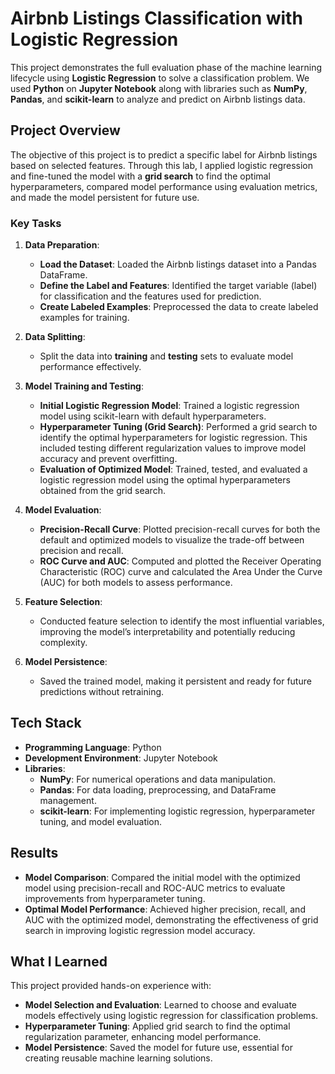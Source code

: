# Airbnb Listings Classification with Logistic Regression

This project demonstrates the full evaluation phase of the machine learning lifecycle using **Logistic Regression** to solve a classification problem. We used **Python** on **Jupyter Notebook** along with libraries such as **NumPy**, **Pandas**, and **scikit-learn** to analyze and predict on Airbnb listings data.

## Project Overview

The objective of this project is to predict a specific label for Airbnb listings based on selected features. Through this lab, I applied logistic regression and fine-tuned the model with a **grid search** to find the optimal hyperparameters, compared model performance using evaluation metrics, and made the model persistent for future use.

### Key Tasks

1. **Data Preparation**:  
   - **Load the Dataset**: Loaded the Airbnb listings dataset into a Pandas DataFrame.
   - **Define the Label and Features**: Identified the target variable (label) for classification and the features used for prediction.
   - **Create Labeled Examples**: Preprocessed the data to create labeled examples for training.

2. **Data Splitting**:
   - Split the data into **training** and **testing** sets to evaluate model performance effectively.

3. **Model Training and Testing**:
   - **Initial Logistic Regression Model**: Trained a logistic regression model using scikit-learn with default hyperparameters.
   - **Hyperparameter Tuning (Grid Search)**: Performed a grid search to identify the optimal hyperparameters for logistic regression. This included testing different regularization values to improve model accuracy and prevent overfitting.
   - **Evaluation of Optimized Model**: Trained, tested, and evaluated a logistic regression model using the optimal hyperparameters obtained from the grid search.

4. **Model Evaluation**:
   - **Precision-Recall Curve**: Plotted precision-recall curves for both the default and optimized models to visualize the trade-off between precision and recall.
   - **ROC Curve and AUC**: Computed and plotted the Receiver Operating Characteristic (ROC) curve and calculated the Area Under the Curve (AUC) for both models to assess performance.

5. **Feature Selection**:
   - Conducted feature selection to identify the most influential variables, improving the model’s interpretability and potentially reducing complexity.

6. **Model Persistence**:
   - Saved the trained model, making it persistent and ready for future predictions without retraining.

## Tech Stack

- **Programming Language**: Python
- **Development Environment**: Jupyter Notebook
- **Libraries**: 
  - **NumPy**: For numerical operations and data manipulation.
  - **Pandas**: For data loading, preprocessing, and DataFrame management.
  - **scikit-learn**: For implementing logistic regression, hyperparameter tuning, and model evaluation.

## Results

- **Model Comparison**: Compared the initial model with the optimized model using precision-recall and ROC-AUC metrics to evaluate improvements from hyperparameter tuning.
- **Optimal Model Performance**: Achieved higher precision, recall, and AUC with the optimized model, demonstrating the effectiveness of grid search in improving logistic regression model accuracy.

## What I Learned

This project provided hands-on experience with:
- **Model Selection and Evaluation**: Learned to choose and evaluate models effectively using logistic regression for classification problems.
- **Hyperparameter Tuning**: Applied grid search to find the optimal regularization parameter, enhancing model performance.
- **Model Persistence**: Saved the model for future use, essential for creating reusable machine learning solutions.


